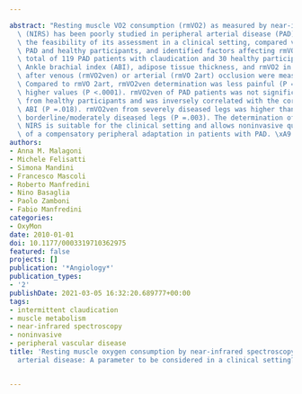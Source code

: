 ---
abstract: "Resting muscle VO2 consumption (rmVO2) as measured by near-infrared spectroscopy\
  \ (NIRS) has been poorly studied in peripheral arterial disease (PAD). We studied\
  \ the feasibility of its assessment in a clinical setting, compared values from\
  \ PAD and healthy participants, and identified factors affecting rmVO2 in PAD. A\
  \ total of 119 PAD patients with claudication and 30 healthy participants were enrolled.\
  \ Ankle brachial index (ABI), adipose tissue thickness, and rmVO2 in the gastrocnemius\
  \ after venous (rmVO2ven) or arterial (rmVO 2art) occlusion were measured with NIRS.\
  \ Compared to rmVO 2art, rmVO2ven determination was less painful (P =.001), with\
  \ higher values (P <.0001). rmVO2ven of PAD patients was not significantly different\
  \ from healthy participants and was inversely correlated with the corresponding\
  \ ABI (P =.018). rmVO2ven from severely diseased legs was higher than values from\
  \ borderline/moderately diseased legs (P =.003). The determination of rmVO2ven by\
  \ NIRS is suitable for the clinical setting and allows noninvasive quantification\
  \ of a compensatory peripheral adaptation in patients with PAD. \xA9 2010 The Author(s)."
authors:
- Anna M. Malagoni
- Michele Felisatti
- Simona Mandini
- Francesco Mascoli
- Roberto Manfredini
- Nino Basaglia
- Paolo Zamboni
- Fabio Manfredini
categories:
- OxyMon
date: 2010-01-01
doi: 10.1177/0003319710362975
featured: false
projects: []
publication: '*Angiology*'
publication_types:
- '2'
publishDate: 2021-03-05 16:32:20.689777+00:00
tags:
- intermittent claudication
- muscle metabolism
- near-infrared spectroscopy
- noninvasive
- peripheral vascular disease
title: 'Resting muscle oxygen consumption by near-infrared spectroscopy in peripheral
  arterial disease: A parameter to be considered in a clinical setting?'

---
